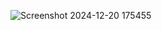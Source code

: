 ![Screenshot 2024-12-20 175455](https://github.com/user-attachments/assets/b693c635-b88d-4929-b82f-02ae18a341af)
